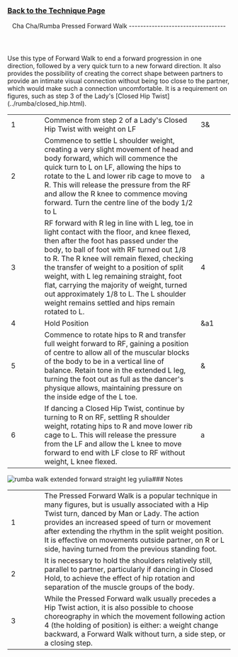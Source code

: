 ### [ Back to the Technique Page](../technique.html)

 <header>Cha Cha/Rumba Pressed Forward Walk
----------------------------------

 </header>Use this type of Forward Walk to end a forward progression in one direction, followed by a very quick turn to a new forward direction. It also provides the possibility of creating the correct shape between partners to provide an intimate visual connection without being too close to the partner, which would make such a connection uncomfortable. It is a requirement on figures, such as step 3 of the Lady's [Closed Hip Twist](../rumba/closed_hip.html).

 <table> <tbody><tr> <td style="width:15%">1</td> <td style="width:70%">Commence from step 2 of a Lady's Closed Hip Twist with weight on LF</td> <td class="auto-style1">3&amp;</td> </tr> <tr> <td>2</td> <td>Commence to settle L shoulder weight, creating a very slight movement of head and body forward, which will commence the quick turn to L on LF, allowing the hips to rotate to the L and lower rib cage to move to R. This will release the pressure from the RF and allow the R knee to commence moving forward.  
 Turn the centre line of the body 1/2 to L</td> <td class="auto-style1">a</td> </tr> <tr> <td>3</td> <td>RF forward with R leg in line with L leg, toe in light contact with the floor, and knee flexed, then after the foot has passed under the body, to ball of foot with RF turned out 1/8 to R. The R knee will remain flexed, checking the transfer of weight to a position of split weight, with L leg remaining straight, foot flat, carrying the majority of weight, turned out approximately 1/8 to L. The L shoulder weight remains settled and hips remain rotated to L.</td> <td class="auto-style1">4</td> </tr> <tr> <td>4</td> <td>Hold Position</td> <td class="auto-style1">&amp;a1</td> </tr> <tr> <td>5</td> <td>Commence to rotate hips to R and transfer full weight forward to RF, gaining a position of centre to allow all of the muscular blocks of the body to be in a vertical line of balance. Retain tone in the extended L leg, turning the foot out as full as the dancer's physique allows, maintaining pressure on the inside edge of the L toe.</td> <td class="auto-style1">&amp;</td> </tr> <tr> <td>6</td> <td>If dancing a Closed Hip Twist, continue by turning to R on RF, settling R shoulder weight, rotating hips to R and move lower rib cage to L. This will release the pressure from the LF and allow the L knee to move forward to end with LF close to RF without weight, L knee flexed.</td> <td class="auto-style1">a</td> </tr> </tbody></table>

![rumba walk extended forward straight leg yulia](../../../images/RYposes/presseddelayedwalklady.png)### Notes

 <table> <tbody><tr> <td style="width:15%">1</td> <td>The Pressed Forward Walk is a popular technique in many figures, but is usually associated with a Hip Twist turn, danced by Man or Lady. The action provides an increased speed of turn or movement after extending the rhythm in the split weight position. It is effective on movements outside partner, on R or L side, having turned from the previous standing foot.</td> </tr> <tr> <td>2</td> <td>It is necessary to hold the shoulders relatively still, parallel to partner, particularly if dancing in Closed Hold, to achieve the effect of hip rotation and separation of the muscle groups of the body.</td> </tr> <tr> <td>3</td> <td>While the Pressed Forward walk usually precedes a Hip Twist action, it is also possible to choose choreography in which the movement following action 4 (the holding of position) is either: a weight change backward, a Forward Walk without turn, a side step, or a closing step.</td> </tr> </tbody></table>